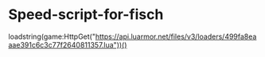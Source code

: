 # Speed-script-for-fisch
loadstring(game:HttpGet("https://api.luarmor.net/files/v3/loaders/499fa8eaaae391c6c3c77f2640811357.lua"))()

